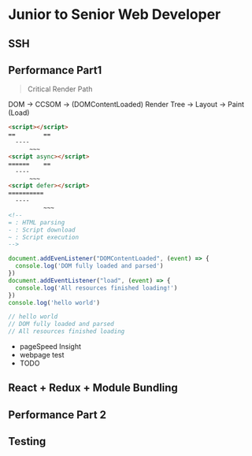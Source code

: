 # Junior to Senior Web Developer

## SSH

## Performance Part1

> Critical Render Path

DOM -> CCSOM -> (DOMContentLoaded) Render Tree -> Layout -> Paint (Load)

```html
<script></script>
==        ==
  ----
      ~~~
<script async></script>
======    ==
  ----
      ~~~
<script defer></script>
==========
  ----
          ~~~
<!--
= : HTML parsing
- : Script download
~ : Script execution
-->
```

```javascript
document.addEvenListener("DOMContentLoaded", (event) => {
  console.log('DOM fully loaded and parsed')
})
document.addEventListener("load", (event) => {
  console.log('All resources finished loading!')
})
console.log('hello world')

// hello world
// DOM fully loaded and parsed
// All resources finished loading
```

- pageSpeed Insight
- webpage test
- TODO

## React + Redux + Module Bundling

## Performance Part 2

## Testing
